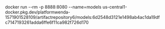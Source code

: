 docker run --rm -p 8888:8080 --name=models us-central1-docker.pkg.dev/platformwenda-1571901528109/artifactrepository6/models:6d2548d3121e1498ab4ac1da19dfc7147193261adda6ffe6f11ca982f726d170
